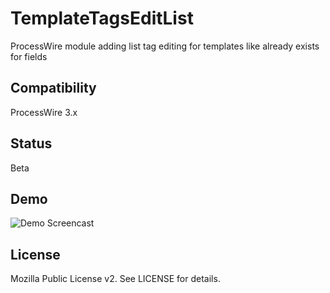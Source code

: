 # TemplateTagsEditList
ProcessWire module adding list tag editing for templates like already exists for fields

## Compatibility
ProcessWire 3.x

## Status
Beta

## Demo
![Demo Screencast](https://bitpoet.github.io/img/TemplateTagsEditList.gif)

## License
Mozilla Public License v2. See LICENSE for details.
